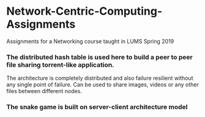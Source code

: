 # Network-Centric-Computing-Assignments
Assignments for a Networking course taught in LUMS Spring 2019

### The distributed hash table is used here to build a peer to peer file sharing torrent-like application.
The architecture is completely distributed and also failure resilient without any single point of failure. Can be used to share
images, videos or any other files between different nodes.

### The snake game is built on server-client architecture model
